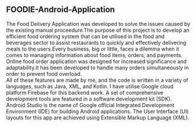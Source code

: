 ## FOODIE-Android-Application

The Food Delivery Application was developed to solve the issues caused by the existing manual proceedure.The purpose of this project 
is to develop an efficient food ordering system that can be utilised in the food and beverages sector to assist restaurants to quickly and effectively 
delivering meals to the users.Every business, big or little, faces a dilemma when it comes to managing information about food items, orders, 
and payments. Online food order application was designed for increased significance and adaptability.It has been developed to handle many orders
simultaneously in order to prevent food overload.       
All of these features are made by me, and the code is written in a variety of languages, such as Java, XML, and Kotlin. I have utilise Google cloud 
platform Firebase for this backend work. A set of comprehensive development tools are featured in a software development kit (SDK). 
Android Studio is the name of Google official Integrated Development Environment (IDE) for building Android applications. The User Interface (UI) layouts
for this app are achieved using Extensible Markup Language (XML).  
   
